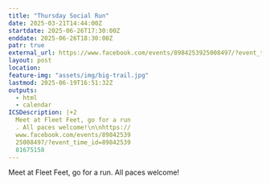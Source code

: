 ```yaml
---
title: "Thursday Social Run"
date: 2025-03-21T14:44:00Z
startdate: 2025-06-26T17:30:00Z
enddate: 2025-06-26T18:30:00Z
patr: true
external_url: https://www.facebook.com/events/8984253925008497/?event_time_id=8984253981675158
layout: post
location: 
feature-img: "assets/img/big-trail.jpg"
lastmod: 2025-06-19T16:51:32Z
outputs:
  - html
  - calendar
ICSDescription: |+2
  Meet at Fleet Feet, go for a run  . All paces welcome!\n\nhttps://  www.facebook.com/events/89842539  25008497/?event_time_id=89842539  81675158
---
```


Meet at Fleet Feet, go for a run. All paces welcome!<br>
  <br>
  
